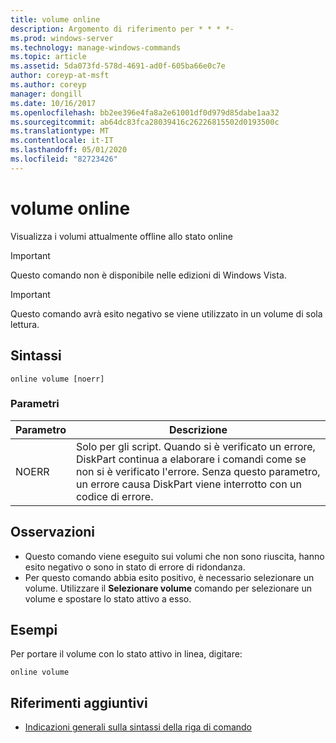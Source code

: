 ```yaml
---
title: volume online
description: Argomento di riferimento per * * * *-
ms.prod: windows-server
ms.technology: manage-windows-commands
ms.topic: article
ms.assetid: 5da073fd-578d-4691-ad0f-605ba66e0c7e
author: coreyp-at-msft
ms.author: coreyp
manager: dongill
ms.date: 10/16/2017
ms.openlocfilehash: bb2ee396e4fa8a2e61001df0d979d85dabe1aa32
ms.sourcegitcommit: ab64dc83fca28039416c26226815502d0193500c
ms.translationtype: MT
ms.contentlocale: it-IT
ms.lasthandoff: 05/01/2020
ms.locfileid: "82723426"
---
```

# <a name="online-volume"></a>volume online



Visualizza i volumi attualmente offline allo stato online

> [!IMPORTANT]
> Questo comando non è disponibile nelle edizioni di Windows Vista.

> [!IMPORTANT]
> Questo comando avrà esito negativo se viene utilizzato in un volume di sola lettura.

## <a name="syntax"></a>Sintassi

```
online volume [noerr]
```

### <a name="parameters"></a>Parametri

|Parametro|Descrizione|
|---------|-----------|
|NOERR|Solo per gli script. Quando si è verificato un errore, DiskPart continua a elaborare i comandi come se non si è verificato l'errore. Senza questo parametro, un errore causa DiskPart viene interrotto con un codice di errore.|

## <a name="remarks"></a>Osservazioni

-   Questo comando viene eseguito sui volumi che non sono riuscita, hanno esito negativo o sono in stato di errore di ridondanza.
-   Per questo comando abbia esito positivo, è necessario selezionare un volume. Utilizzare il **Selezionare volume** comando per selezionare un volume e spostare lo stato attivo a esso.

## <a name="examples"></a>Esempi

Per portare il volume con lo stato attivo in linea, digitare:
```
online volume
```

## <a name="additional-references"></a>Riferimenti aggiuntivi

- [Indicazioni generali sulla sintassi della riga di comando](command-line-syntax-key.md)

